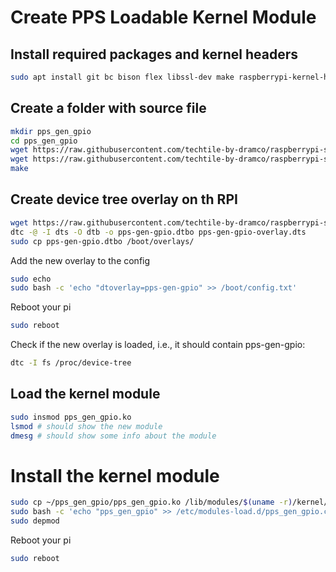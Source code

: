 # Create PPS Loadable Kernel Module

## Install required packages and kernel headers
```sh
sudo apt install git bc bison flex libssl-dev make raspberrypi-kernel-headers
```


## Create a folder with source file

```sh
mkdir pps_gen_gpio
cd pps_gen_gpio
wget https://raw.githubusercontent.com/techtile-by-dramco/raspberrypi-sync/master/PPS/Makefile
wget https://raw.githubusercontent.com/techtile-by-dramco/raspberrypi-sync/master/PPS/pps_gen_gpio.c
make
```

## Create device tree overlay on th RPI

```sh
wget https://raw.githubusercontent.com/techtile-by-dramco/raspberrypi-sync/master/PPS/pps-gen-gpio-overlay.dts
dtc -@ -I dts -O dtb -o pps-gen-gpio.dtbo pps-gen-gpio-overlay.dts
sudo cp pps-gen-gpio.dtbo /boot/overlays/
```
Add the new overlay to the config 
```sh
sudo echo 
sudo bash -c 'echo "dtoverlay=pps-gen-gpio" >> /boot/config.txt'
```

Reboot your pi
```sh
sudo reboot
```

Check if the new overlay is loaded, i.e., it should contain pps-gen-gpio:
```sh
dtc -I fs /proc/device-tree
```


## Load the kernel module
```sh
sudo insmod pps_gen_gpio.ko
lsmod # should show the new module
dmesg # should show some info about the module
```

# Install the kernel module
```sh
sudo cp ~/pps_gen_gpio/pps_gen_gpio.ko /lib/modules/$(uname -r)/kernel/drivers/pps/
sudo bash -c 'echo "pps_gen_gpio" >> /etc/modules-load.d/pps_gen_gpio.conf'
sudo depmod
```

Reboot your pi
```sh
sudo reboot
```
